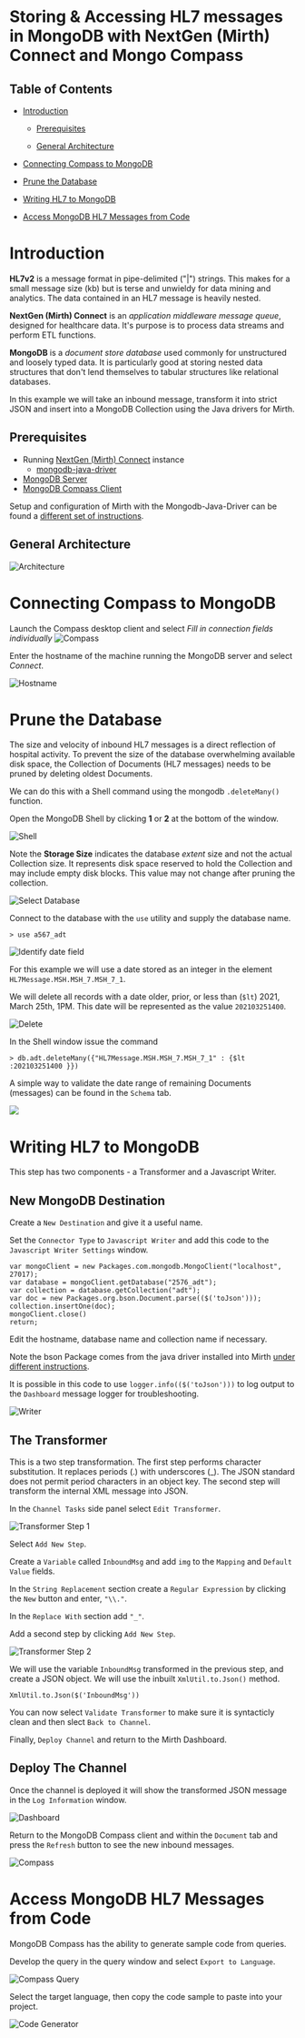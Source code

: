 # Storing & Accessing HL7 messages in MongoDB with NextGen (Mirth) Connect and Mongo Compass

## Table of Contents

* [Introduction](#introduction)

    * [Prerequisites](##prerequisites)

    * [General Architecture](#general-architecture)

* [Connecting Compass to MongoDB](#connecting-compass-to-mongodb)

* [Prune the Database](#prune-the-database)

* [Writing HL7 to MongoDB](#writing-hl7-to-mongodb)

* [Access MongoDB HL7 Messages from Code](#access-mongodb-hl7-messages-from-code)

# Introduction

**HL7v2** is a message format in pipe-delimited ("|") strings. This makes for a small message size (kb) but is terse and unwieldy for data mining and analytics. The data contained in an HL7 message is heavily nested.

**NextGen (Mirth) Connect** is an *application middleware message queue*, designed for healthcare data. It's purpose is to process data streams and perform ETL functions.

**MongoDB** is a *document store database* used commonly for unstructured and loosely typed data. It is particularly good at storing nested data structures that don't lend themselves to tabular structures like relational databases.

In this example we will take an inbound message, transform it into strict JSON and insert into a MongoDB Collection using the Java drivers for Mirth.

## Prerequisites

* Running [NextGen (Mirth) Connect](https://www.nextgen.com/products-and-services/nextgen-connect-integration-engine-downloads) instance
    * [mongodb-java-driver](https://search.maven.org/search?q=g:org.mongodb) 
* [MongoDB Server](https://www.mongodb.com/try/download/community)
* [MongoDB Compass Client](https://www.mongodb.com/try/download/compass)

Setup and configuration of Mirth with the Mongodb-Java-Driver can be found a [different set of instructions](https://github.com/morningtundra/NextGen_Mirth_Recipes).

## General Architecture

![Architecture](img/arch.png)

# Connecting Compass to MongoDB

Launch the Compass desktop client and select *Fill in connection fields individually*
![Compass](/img/Drawing1.png)

Enter the hostname of the machine running the MongoDB server and select *Connect*.

![Hostname](/img/Drawing2.png)

# Prune the Database

The size and velocity of inbound HL7 messages is a direct reflection of hospital activity. To prevent the size of the database overwhelming available disk space, the Collection of Documents (HL7 messages) needs to be pruned by deleting oldest Documents.

We can do this with a Shell command using the mongodb `.deleteMany()` function.

Open the MongoDB Shell by clicking **1** or **2** at the bottom of the window.

![Shell](img/Drawing3.png)

Note the **Storage Size** indicates the database *extent* size and not the actual Collection size. It represents disk space reserved to hold the Collection and may include empty disk blocks. This value may not change after pruning the collection.

![Select Database](img/Drawing4.png)

Connect to the database with the `use` utility and supply the database name.

    > use a567_adt

![Identify date field](img/Drawing5.png)

For this example we will use a date stored as an integer in the element `HL7Message.MSH.MSH_7.MSH_7_1`.

We will delete all records with a date older, prior, or less than (`$lt`) 2021, March 25th, 1PM. This date will be represented as the value `202103251400`.

![Delete](img/Drawing6.png)

In the Shell window issue the command

    > db.adt.deleteMany({"HL7Message.MSH.MSH_7.MSH_7_1" : {$lt :202103251400 }})

A simple way to validate the date range of remaining Documents (messages) can be found in the `Schema` tab.

![](img/Drawing7.png)

# Writing HL7 to MongoDB

This step has two components - a Transformer and a Javascript Writer.

## New MongoDB Destination

Create a `New Destination` and give it a useful name.

Set the `Connector Type` to `Javascript Writer` and add this code to the `Javascript Writer Settings` window.

```
var mongoClient = new Packages.com.mongodb.MongoClient("localhost", 27017);
var database = mongoClient.getDatabase("2576_adt");
var collection = database.getCollection("adt");
var doc = new Packages.org.bson.Document.parse(($('toJson')));
collection.insertOne(doc);
mongoClient.close()
return;
```

Edit the hostname, database name and collection name if necessary.

Note the bson Package comes from the java driver installed into Mirth [under different instructions](https://github.com/morningtundra/NextGen_Mirth_Recipee).

It is possible in this code to use `logger.info(($('toJson')))` to log output to the `Dashboard` message logger for troubleshooting.

![Writer](img/Screenshot3.png)

## The Transformer

This is a two step transformation. The first step performs character substitution. It replaces periods (.) with underscores (_). The JSON standard does not permit period characters in an object key. The second step will transform the internal XML message into JSON.

In the `Channel Tasks` side panel select `Edit Transformer`. 

![Transformer Step 1](img/Screenshot1.png)

Select `Add New Step`.

Create a `Variable` called `InboundMsg` and add `img` to the `Mapping` and `Default Value` fields.

In the `String Replacement` section create a `Regular Expression` by clicking the `New` button and enter, `"\\."`.

In the `Replace With` section add `"_"`.

Add a second step by clicking `Add New Step`.

![Transformer Step 2](img/Screenshot2.png)

We will use the variable `InboundMsg` transformed in the previous step, and create a JSON object. We will use the inbuilt `XmlUtil.to.Json()` method.

    XmlUtil.to.Json($('InboundMsg'))

You can now select `Validate Transformer` to make sure it is syntacticly clean and then slect `Back to Channel`.

Finally, `Deploy Channel` and return to the Mirth Dashboard.

## Deploy The Channel

Once the channel is deployed it will show the transformed JSON message in the `Log Information` window.

![Dashboard](img/Screenshot4.png)

Return to the MongoDB Compass client and within the `Document` tab and press the `Refresh` button to see the new inbound messages.

![Compass](img/Screenshot5.png)

# Access MongoDB HL7 Messages from Code

MongoDB Compass has the ability to generate sample code from queries.

Develop the query in the query window and select `Export to Language`.

![Compass Query](img/Screenshot7.png)

Select the target language, then copy the code sample to paste into your project.

![Code Generator](img/Screenshot6.png)